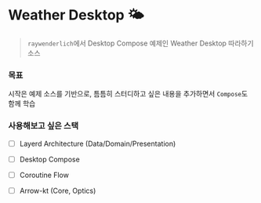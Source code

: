 # Weather Desktop 🌤

> `raywenderlich`에서 Desktop Compose 예제인 Weather Desktop 따라하기 소스

### 목표
시작은 예제 소스를 기반으로, 틈틈히 스터디하고 싶은 내용을 추가하면서 `Compose`도 함께 학습

### 사용해보고 싶은 스택
- [ ] Layerd Architecture (Data/Domain/Presentation)
- [ ] Desktop Compose
- [ ] Coroutine Flow
- [ ] Arrow-kt (Core, Optics)

